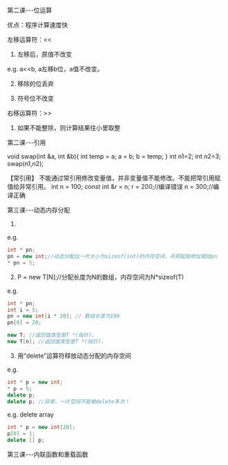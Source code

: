 第二课---位运算

优点：程序计算速度快

左移运算符：<<
1. 左移后，原值不改变

e.g. a<<b, a左移b位，a值不改变。

2. 移除的位丢弃

3. 符号位不改变

右移运算符：>>

1. 如果不能整除，则计算结果往小里取整


第二课---引用

void swap(int &a, int &b){
	int temp = a;
	a = b;
	b = temp;
}
int n1=2;
int n2=3;
swap(n1,n2);

【常引用】
不能通过常引用修改变量值，并非变量值不能修改。不能把常引用赋值给非常引用。
int n = 100;
const int &r = n;
r = 200;//编译错误
n = 300;//编译正确


第三课---动态内存分配

1. 
e.g.
```cpp
int * pn;
pn = new int;//动态分配出一片大小为sizeof(int)的内存空间，并把起始地址赋给pn
* pn = 5;
```

2. P = new T[N];//分配长度为N的数组，内存空间为N*sizeof(T)

e.g.
```cpp
int * pn;
int i = 5;
pn = new int[i * 20]; // 数组长度为100
pn[0] = 20;
```
```cpp
new T; //返回值类型是T *(指针)。
new T[n]; //返回值类型是T *(指针)。
```

3. 用“delete”运算符释放动态分配的内存空间

e.g.
```cpp
int * p = new int;
* p = 5;
delete p;
delete p; //异常，一片空间不能被delete多次！
```

e.g. delete array
```cpp
int * p = new int[20];
p[0] = 1;
delete [] p;
```
第三课---内联函数和重载函数







